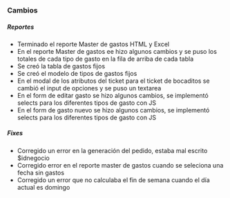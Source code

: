 <h3>Cambios</h3>
<h5>Reportes</h5>
<ul>
    <li>Terminado el reporte Master de gastos HTML y Excel</li>
    <li>En el reporte Master de gastos ee hizo algunos cambios y se puso los totales de cada tipo de gasto en la fila de arriba de cada tabla</li>
    <li>Se creó la tabla de gastos fijos</li>
    <li>Se creó el modelo de tipos de gastos fijos</li>
    <li>En el modal de los atributos del ticket para el ticket de bocaditos se cambió el input de opciones y se puso un textarea</li>
    <li>En el form de editar gasto se hizo algunos cambios, se implementó selects para los diferentes tipos de gasto con JS</li>
    <li>En el form de gasto nuevo se hizo algunos cambios, se implementó selects para los diferentes tipos de gasto con JS</li>
</ul>

<h5>Fixes</h5>
<ul>
    <li>Corregido un error en la generación del pedido, estaba mal escrito $idnegocio</li>
    <li>Corregido error en el reporte master de gastos cuando se seleciona una fecha sin gastos</li>
    <li>Corregido un error que no calculaba el fin de semana cuando el día actual es domingo</li>
</ul>